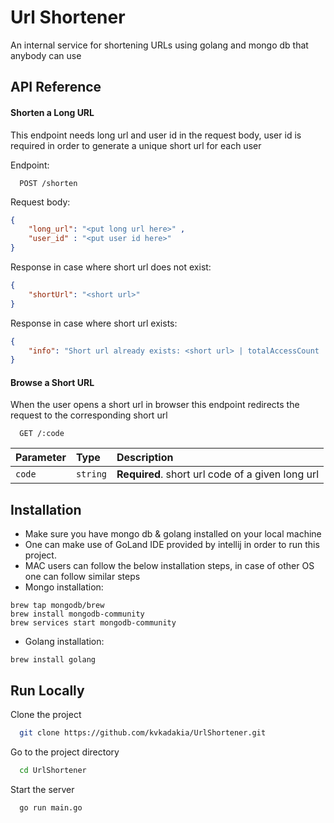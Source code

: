 # Url Shortener

An internal service for shortening URLs using golang and mongo db that anybody can use

## API Reference

#### Shorten a Long URL

This endpoint needs long url and user id in the request body, user id is required in order to generate a unique short url for each user

Endpoint:
```http
  POST /shorten
```

Request body:
```json
{ 
    "long_url": "<put long url here>" ,
    "user_id" : "<put user id here>"
}
```
Response in case where short url does not exist:
```json
{
    "shortUrl": "<short url>"
}
```

Response in case where short url exists:
```json
{
    "info": "Short url already exists: <short url> | totalAccessCount : <some value>, pastTwentyFourHoursAccessCount : <some value>, pastWeekAccessCount : <some value>"
}
```


#### Browse a Short URL
When the user opens a short url in browser this endpoint redirects the request to the corresponding short url

```http
  GET /:code
```

| Parameter | Type     | Description                       |
| :-------- | :------- | :-------------------------------- |
| `code`      | `string` | **Required**. short url code of a given long url|





## Installation

- Make sure you have mongo db & golang installed on your local machine
- One can make use of GoLand IDE provided by intellij in order to run this project.
- MAC users can follow the below installation steps, in case of other OS one can follow similar steps
- Mongo installation:
```
brew tap mongodb/brew
brew install mongodb-community
brew services start mongodb-community
```

-  Golang installation:
 ```
 brew install golang
 ```


## Run Locally

Clone the project

```bash
  git clone https://github.com/kvkadakia/UrlShortener.git
```

Go to the project directory

```bash
  cd UrlShortener
```


Start the server

```bash
  go run main.go
```

